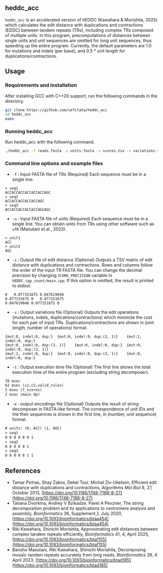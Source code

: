 ## heddc_acc
`heddc_acc` is an accelerated version of hEDDC (Kawahara & Morishita, 2025) which calculates the edit distance with duplications and contractions (EDDC) between tandem repeats (TRs), including complex TRs composed of multiple units.
In this program, precomputations of distances between single units and unit sequences are omitted for long unit sequences, thus speeding up the entire program. Currently, the default parameters are 1.0 for mutations and indels (per base), and 0.5 * unit length for duplications/contractions.

## Usage
### Requirements and installation
After installing GCC with C++20 support, run the following commands in the directory.
```bash
git clone https://github.com/sefilata/heddc_acc
cd heddc_acc
make
```

### Running heddc_acc 
Run heddc_acc with the following command.
```bash
./heddc_acc -f reads.fasta -u units.fasta -s scores.tsv -v variations.tsv -t time.txt -e encodings.txt
```

### Command line options and example files
- `-f` : Input FASTA file of TRs (Required)
Each sequence must be in a single line.
```reads.fasta
> seq1
ACCACCACCACCACCACCAGC
> seq2
ACCACCACCACCACCAGC
> seq3
ACCACCACCACCACCAGCAGC
```
- `-u` : Input FASTA file of units (Required)
Each sequence must be in a single line. You can obtain units from TRs using other software such as `uTR` (Masutani et.al., 2023).
```units.fasta
> unit1
ACC
> unit2
AGC
```
- `-s` : Output file of edit distance (Optional)
Outputs a TSV matrix of edit distance with duplications and contractions. Rows and columns follow the order of the input TR FASTA file. You can change the decimal precision by changing `SCORE_PRECISION` variable in `hEDDC_cpp_count/main.cpp`.
If this option is omitted, the result is printed to stdout.
```scores.tsv
0	0.077151675	0.047619048
0.077151675	0	0.077151675
0.047619048	0.077151675	0
```
- `-v` : Output variations file (Optional)
Outputs the edit operations (mutations, indels, duplications/contractions) which minimize the cost for each pair of input TRs. Duplications/contractions are shown in (unit length, number of operations) format.
```variations.tsv
{mut:0, indel:0, dup:}	{mut:0, indel:0, dup:(3, 1)}	{mut:1, indel:0, dup:}
{mut:0, indel:0, dup:(3, 1)}	{mut:0, indel:0, dup:}	{mut:0, indel:0, dup:(3, 1)}
{mut:1, indel:0, dup:}	{mut:0, indel:0, dup:(3, 1)}	{mut:0, indel:0, dup:}
```
- `-t` : Output execution time file (Optional)
The first line shows the total execution time of the entire program (excluding string decomposer).
```time.txt
70 msec
62 msec (c1,c2,valid_rules)
5 msec (f_scores)
2 msec (main dp)
```
- `-e` : output encodings file (Optional)
Outputs the result of string decomposer in FASTA-like format. The correspondence of unit IDs and the their sequences is shown in the first line, in (number, unit sequence) format.
```encodings.txt
# units: (0, ACC) (1, AGC) 
> seq1
0 0 0 0 0 0 1 
> seq2
0 0 0 0 0 1 
> seq3
0 0 0 0 0 1 1 
```

## References
- Tamar Pinhas, Shay Zakov, Dekel Tsur, Michal Ziv-Ukelson, Efficient edit distance with duplications and contractions, *Algorithms Mol Biol* 8, 27, October 2013, [https://doi.org/10.1186/1748-7188-8-27](https://doi.org/10.1186/1748-7188-8-27)
- Tatiana Dvorkina, Andrey V Bzikadze, Pavel A Pevzner, The string decomposition problem and its applications to centromere analysis and assembly, *Bioinformatics* 36, Supplement_1, July 2020, [https://doi.org/10.1093/bioinformatics/btaa454](https://doi.org/10.1093/bioinformatics/btaa454)
- Riki Kawahara, Shinichi Morishita, Approximating edit distances between complex tandem repeats efficiently, *Bioinformatics* 41, 4, April 2025, [https://doi.org/10.1093/bioinformatics/btaf155](https://doi.org/10.1093/bioinformatics/btaf155)
- Bansho Masutani, Riki Kawahara, Shinichi Morishita, Decomposing mosaic tandem repeats accurately from long reads, *Bioinformatics* 39, 4 April 2023, [https://doi.org/10.1093/bioinformatics/btad185](https://doi.org/10.1093/bioinformatics/btad185)
